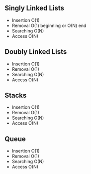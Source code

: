 ## Singly Linked Lists

- Insertion O(1)
- Removal O(1) beginning or O(N) end
- Searching O(N)
- Access O(N)

## Doubly Linked Lists

- Insertion O(1)
- Removal O(1)
- Searching O(N)
- Access O(N)

## Stacks

- Insertion O(1)
- Removal O(1)
- Searching O(N)
- Access O(N)

## Queue

- Insertion O(1)
- Removal O(1)
- Searching O(N)
- Access O(N)

